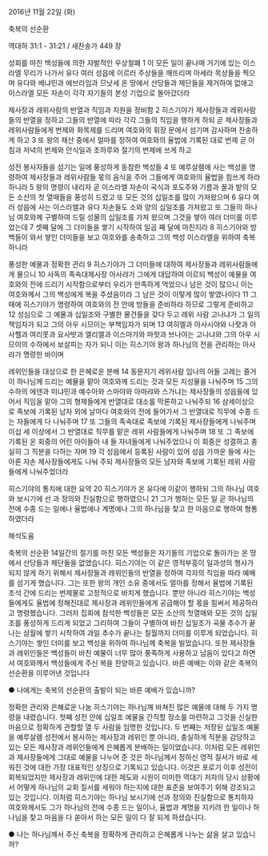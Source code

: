 2016년 11월 22일 (화)

축복의 선순환



역대하 31:1 - 31:21 / 새찬송가 449 장


성회를 마친 백성들에 의한 자발적인 우상철폐
1 이 모든 일이 끝나매 거기에 있는 이스라엘 무리가 나가서 유다 여러 성읍에 이르러 주상들을 깨뜨리며 아세라 목상들을 찍으며 유다와 베냐민과 에브라임과 므낫세 온 땅에서 산당들과 제단들을 제거하여 없애고 이스라엘 모든 자손이 각각 자기들의 본성 기업으로 돌아갔더라

제사장과 레위사람의 반열과 직임과 지원을 정비함
2 히스기야가 제사장들과 레위사람들의 반열을 정하고 그들의 반열에 따라 각각 그들의 직임을 행하게 하되 곧 제사장들과 레위사람들에게 번제와 화목제를 드리며 여호와의 휘장 문에서 섬기며 감사하며 찬송하게 하고 3 또 왕의 재산 중에서 얼마를 정하여 여호와의 율법에 기록된 대로 번제 곧 아침과 저녁의 번제와 안식일과 초하루와 절기의 번제에 쓰게 하고

성전 봉사자들을 섬기는 일에 풍성하게 동참한 백성들
4 또 예루살렘에 사는 백성을 명령하여 제사장들과 레위사람들 몫의 음식을 주어 그들에게 여호와의 율법을 힘쓰게 하라 하니라 5 왕의 명령이 내리자 곧 이스라엘 자손이 곡식과 포도주와 기름과 꿀과 밭의 모든 소산의 첫 열매들을 풍성히 드렸고 또 모든 것의 십일조를 많이 가져왔으며 6 유다 여러 성읍에 사는 이스라엘과 유다 자손들도 소와 양의 십일조를 가져왔고 또 그들의 하나님 여호와께 구별하여 드릴 성물의 십일조를 가져 왔으며 그것을 쌓아 여러 더미를 이루었는데 7 셋째 달에 그 더미들을 쌓기 시작하여 일곱 째 달에 마친지라 8 히스기야와 방백들이 와서 쌓인 더미들을 보고 여호와를 송축하고 그의 백성 이스라엘을 위하여 축복하니라

풍성한 예물과 정확한 관리
9 히스기야가 그 더미들에 대하여 제사장들과 레위사람들에게 물으니 10 사독의 족속대제사장 아사랴가 그에게 대답하여 이르되 백성이 예물을 여호와의 전에 드리기 시작함으로부터 우리가 만족하게 먹었으나 남은 것이 많으니 이는 여호와께서 그의 백성에게 복을 주셨음이라 그 남은 것이 이렇게 많이 쌓였나이다 11 그 때에 히스기야가 명령하여 여호와의 전 안에 방들을 준비하라 하므로 그렇게 준비하고 12 성심으로 그 예물과 십일조와 구별한 물건들을 갖다 두고 레위 사람 고나냐가 그 일의 책임자가 되고 그의 아우 시므이는 부책임자가 되며 13 여히엘과 아사시야와 나핫과 아사헬과 여리못과 요사밧과 엘리엘과 이스마갸와 마핫과 브나야는 고나냐와 그의 아우 시므이의 수하에서 보살피는 자가 되니 이는 히스기야 왕과 하나님의 전을 관리하는 아사랴가 명령한 바이며

레위인들을 대상으로 한 은혜로운 분배
14 동문지기 레위사람 임나의 아들 고레는 즐거이 하나님께 드리는 예물을 맡아 여호와께 드리는 것과 모든 지성물을 나눠주며 15 그의 수하의 에덴과 미냐민과 예수아와 스마야와 아마랴와 스가냐는 제사장들의 성읍들에 있어서 직임을 맡아 그의 형제들에게 반열대로 대소를 막론하고 나눠주되 16 삼세이상으로 족보에 기록된 남자 외에 날마다 여호와의 전에 들어가서 그 반열대로 직무에 수종 드는 자들에게 다 나눠주며 17 또 그들의 족속대로 족보에 기록된 제사장들에게 나눠주며 이십 세 이상에서 그 반열대로 직무를 맡은 레위 사람들에게 나눠주며 18 또 그 족보에 기록된 온 회중의 어린 아이들아 내 들 자녀들에게 나눠주었으니 이 회중은 성결하고 충실히 그 직분을 다하는 자며 19 각 성읍에서 등록된 사람이 있어 성읍 가까운 들에 사는 아론 자손 제사장들에게도 나눠 주되 제사장들의 모든 남자와 족보에 기록된 레위 사람들에게 나눠주었더라

히스기야의 통치에 대한 요약
20 히스기야가 온 유다에 이같이 행하되 그의 하나님 여호와 보시기에 선 과 정의와 진실함으로 행하였으니 21 그가 행하는 모든 일 곧 하나님의 전에 수종 드는 일에나 율법에나 계명에나 그의 하나님을 찾고 한 마음으로 행하여 형통하였더라

해석도움




축복의 선순환
14일간의 절기를 마친 모든 백성들은 자기들의 기업으로 돌아가는 온 땅에서 산당들과 제단들을 없앴습니다. 히스기야는 이 같은 영적부흥이 일과성의 행사가 되지 않게 하기 위해서 제사장들과 레위인들의 반열을 정하여 각자의 직임을 따라 예배를 섬기게 했습니다. 그는 또한 왕의 개인 소유 중에서도 얼마를 정해서 율법에 기록된 조석 간에 드리는 번제물로 고정적으로 바치게 했습니다. 뿐만 아니라 히스기야는 백성들에게도 율법에 정해진대로 제사장과 레위인들에게 공급해야 할 몫을 힘써서 제공하라고 명령했습니다. 그러자 집회에 참석한 백성들은 모든 소산의 첫열매와 모든 것의 십일조를 풍성하게 드리게 되었고 그리하여 그들이 구별하여 바친 십일조가 곡물 추수가 끝나는 삼월에 쌓기 시작하여 과일 추수가 끝나는 칠월까지 더미를 이루게 되었습니다. 히스기야는 쌓인 더미를 보고 백성을 위하여 하나님께 축복을 빌었습니다. 또한 제사장들과 레위인들은 백성들이 바친 예물이 너무 많아 풍족하게 사용하고 남음이 있다고 하면서 여호와께서 백성들에게 주신 복을 찬양하고 있습니다. 바른 예배는 이와 같은 축복의 선순환을 이루어낸 것입니다

● 나에게는 축복의 선순환의 출발이 되는 바른 예배가 있습니까?

정확한 관리와 은혜로운 나눔
히스기야는 하나님께 바쳐진 많은 예물에 대해 두 가지 명령을 내렸습니다. 첫째 성전 안에 십일조 예물을 간직할 장소를 마련하고 그것을 신실한 마음으로 정확하게 관할할 열 두 사람을 임명한 것입니다. 두 번째는 저장된 십일조 예물을 예루살렘 성전에서 봉사하는 제사장과 레위인 뿐 아니라, 충실하게 직분을 감당하고 있는 모든 제사장과 레위인들에게 은혜롭게 분배하는 일이었습니다. 이처럼 모든 레위인과 제사장들에게 그대로 예물을 나누어 준 것은 하나님께서 정하신 영적 질서가 바로 세워진 것에 대한 가장 대표적인 상징으로 기록되고 있습니다. 이것은 포로기 이후 성전이 회복되었지만 제사장과 레위인에 대한 제도와 시원이 미미한 역대기 저자의 당시 상황에서 어떻게 하나님의 교회 질서를 세워야 하는지에 대한 표준을 보여주기 위해 강조되고 있는 것입니다. 이처럼 히스기야는 하나님 보시기에 선과 정의와 진실함으로 통치하자 여호와께서도 그가 하나님의 전에 수종 드는 일이나, 율법과 계명을 지키려 한 일이나 하나님을 찾고 마음을 다 쏟아서 하는 모든 일이 다 잘 되게 하셨습니다.

● 나는 하나님께서 주신 축복을 정확하게 관리하고 은혜롭게 나누는 삶을 살고 있습니까?